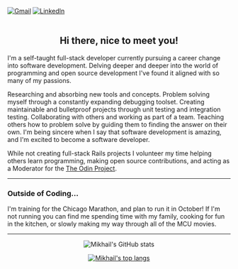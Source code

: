 <a href="mailto:mikhailgrigoriev92@gmail.com"><img alt="Gmail" src="https://img.shields.io/badge/M-Gmail-red" /></a>
<a href="https://www.linkedin.com/in/mikhail-grigoriev-826b4421a/"><img alt="LinkedIn" src="https://img.shields.io/badge/in-Linkdin-blue" /></a>
<br><br>
<h2 align="center">Hi there, nice to meet you!</h2>

I'm a self-taught full-stack developer currently pursuing a career change into software development. Delving deeper and deeper into the world of programming and open source development I've found it aligned with so many of my passions. 

Researching and absorbing new tools and concepts. Problem solving myself through a constantly expanding debugging toolset. Creating maintainable and bulletproof projects through unit testing and integration testing. Collaborating with others and working as part of a team. Teaching others how to problem solve by guiding them to finding the answer on their own. I'm being sincere when I say that software development is amazing, and I'm excited to become a software developer. 

While not creating full-stack Rails projects I volunteer my time helping others learn programming, making open source contributions, and acting as a Moderator for the [The Odin Project](https://www.theodinproject.com/).

---

### Outside of Coding...

I'm training for the Chicago Marathon, and plan to run it in October! If I'm not running you can find me spending time with my family, cooking for fun in the kitchen, or slowly making my way through all of the MCU movies. 

---
<div align="center">
  
![Mikhail's GitHub stats](https://github-readme-stats.vercel.app/api?username=mgrigoriev8109&hide=stars&show_icons=true&theme=vue&include_all_commits=true)

[![Mikhail's top langs](https://github-readme-stats.vercel.app/api/top-langs/?username=mgrigoriev8109&layout=compact&theme=vue&langs_count=6)](https://github.com/mgrigoriev8109/github-readme-stats)
  
</div>
